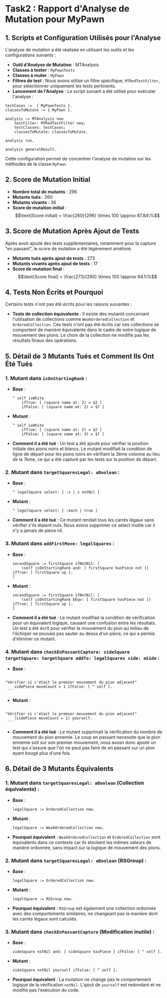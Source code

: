 # Task2 : Rapport d'Analyse de Mutation pour MyPawn

## 1. Scripts et Configuration Utilisés pour l'Analyse

L'analyse de mutation a été réalisée en utilisant les outils et les configurations suivants :

- **Outil d'Analyse de Mutation** : MTAnalysis
- **Classes à tester** : `MyPawnTests`
- **Classes à muter** : `MyPawn`
- **Filtres de test** : Nous avons utilisé un filtre spécifique, `MTRedTestFilter`, pour sélectionner uniquement les tests pertinents.
- **Lancement de l'Analyse** : Le script suivant a été utilisé pour exécuter l'analyse :

```smalltalk
testCases :=  { MyPawnTests }.
classesToMutate := { MyPawn }.

analysis := MTAnalysis new
    testFilter: MTRedTestFilter new;
    testClasses: testCases;
    classesToMutate: classesToMutate.

analysis run.

analysis generalResult.
```

Cette configuration permet de concentrer l'analyse de mutation sur les méthodes de la classe `MyPawn`.

## 2. Score de Mutation Initial

- **Nombre total de mutants** : 296
- **Mutants tués** : 260
- **Mutants vivants** : 36
- **Score de mutation initial** :
   $$\text{Score initial} = \frac{260}{296} \times 100 \approx 87.84\%$$

## 3. Score de Mutation Après Ajout de Tests

Après avoir ajouté des tests supplémentaires, notamment pour la capture "en passant", le score de mutation a été légèrement amélioré.

- **Mutants tués après ajout de tests** : 273
- **Mutants vivants après ajout de tests** : 17
- **Score de mutation final** : 
   $$\text{Score final} = \frac{273}{290} \times 100 \approx 94.1\%$$

## 4. Tests Non Écrits et Pourquoi

Certains tests n'ont pas été écrits pour les raisons suivantes :

- **Tests de collection équivalente** : 
   Il existe des mutants concernant l'utilisation de collections comme `WeakOrderedCollection` et `OrderedCollection`. Ces tests n'ont pas été écrits car ces collections se comportent de manière équivalente dans le cadre de notre logique de mouvement des pions. Le choix de la collection ne modifie pas les résultats finaux des opérations.


## 5. Détail de 3 Mutants Tués et Comment Ils Ont Été Tués

### 1. **Mutant dans `isOnStartingRank`** :
   - **Base** :
     ```smalltalk
     ^ self isWhite
         ifTrue: [ (square name at: 2) = $2 ]
         ifFalse: [ (square name at: 2) = $7 ]
     ```
   - **Mutant** :
     ```smalltalk
     ^ self isWhite
         ifTrue: [ (square name at: 2) = $2 ]
         ifFalse: [ (square name at: 3) = $7 ]
     ```
   - **Comment il a été tué** : Un test a été ajouté pour vérifier la position initiale des pions noirs et blancs. Le mutant modifiait la condition de ligne de départ pour les pions noirs en vérifiant la 3ème colonne au lieu de la 7ème, ce qui a été capturé par les tests sur la position de départ.

### 2. **Mutant dans `targetSquaresLegal: aBoolean`** :
   - **Base** :
     ```smalltalk
     ^ legalSquare select: [ :s | s notNil ]
     ```
   - **Mutant** :
     ```smalltalk
     ^ legalSquare select: [ :each | true ]
     ```
   - **Comment il a été tué** : Ce mutant rendait tous les carrés légaux sans vérifier s'ils étaient nuls. Nous avons supprimer ce select inutile car il n'y a jamais de piece nil.

### 3. **Mutant dans `addFirstMove: legalSquares`** :
   - **Base** :
     ```smalltalk
     secondSquare := firstSquare ifNotNil: [
         (self isOnStartingRank and: [ firstSquare hasPiece not ]) ifTrue: [ firstSquare up ].
     ]
     ```
   - **Mutant** :
     ```smalltalk
     secondSquare := firstSquare ifNotNil: [
         (self isOnStartingRank bEqv: [ firstSquare hasPiece not ]) ifTrue: [ firstSquare up ].
     ]
     ```
   - **Comment il a été tué** : Le mutant modifiait la condition de vérification pour un équivalent logique, causant une confusion entre les résultats. Un test a été écrit pour vérifier le mouvement du pion au milieu de l'échiqier ne pouvais pas sauter au desus d'un piece, ce qui a permis d'éliminer ce mutant.

### 4. **Mutant dans `checkEnPassantCapture: sideSquare targetSquare: targetSquare addTo: legalSquares side: aSide`** :
   - **Base** :
     ```smalltalk
	"Vérifier si c'était le premier mouvement du pion adjacent"
        sidePiece moveCount = 1 ifFalse: [ ^ self ].
     ```
   - **Mutant** :
     ```smalltalk
	"Vérifier si c'était le premier mouvement du pion adjacent"
        (sidePiece moveCount = 1) yourself.
     ```
   - **Comment il a été tué** : Le mutant supprimait la vérification du nombre de mouvement du pion ennemie. Le coup en passant necessite que le pion ennemie soit sur son premier mouvement, nous avosn donc ajouté un test qui s'assure que l'on ne peut pas faire de en passant sur un pion ayant bougé plus d'une fois.

## 6. Détail de 3 Mutants Équivalents

### 1. **Mutant dans `targetSquaresLegal: aBoolean` (Collection équivalente)** :
   - **Base** :
     ```smalltalk
     legalSquare := OrderedCollection new.
     ```
   - **Mutant** :
     ```smalltalk
     legalSquare := WeakOrderedCollection new.
     ```
   - **Pourquoi équivalent** : `WeakOrderedCollection` et `OrderedCollection` sont équivalents dans ce contexte car ils stockent les mêmes valeurs de manière ordonnée, sans impact sur la logique de mouvement des pions.

### 2. **Mutant dans `targetSquaresLegal: aBoolean` (RSGroup)** :
   - **Base** :
     ```smalltalk
     legalSquare := OrderedCollection new.
     ```
   - **Mutant** :
     ```smalltalk
     legalSquare := RSGroup new.
     ```
   - **Pourquoi équivalent** : `RSGroup` est également une collection ordonnée avec des comportements similaires, ne changeant pas la manière dont les carrés légaux sont calculés.

### 3. **Mutant dans `checkEnPassantCapture` (Modification inutile)** :
   - **Base** :
     ```smalltalk
     sideSquare notNil and: [ sideSquare hasPiece ] ifFalse: [ ^ self ].
     ```
   - **Mutant** :
     ```smalltalk
     sideSquare notNil yourself ifFalse: [ ^ self ].
     ```
   - **Pourquoi équivalent** : La mutation ne change pas le comportement logique de la vérification `notNil`. L'ajout de `yourself` est redondant et ne modifie pas l'exécution du code.
